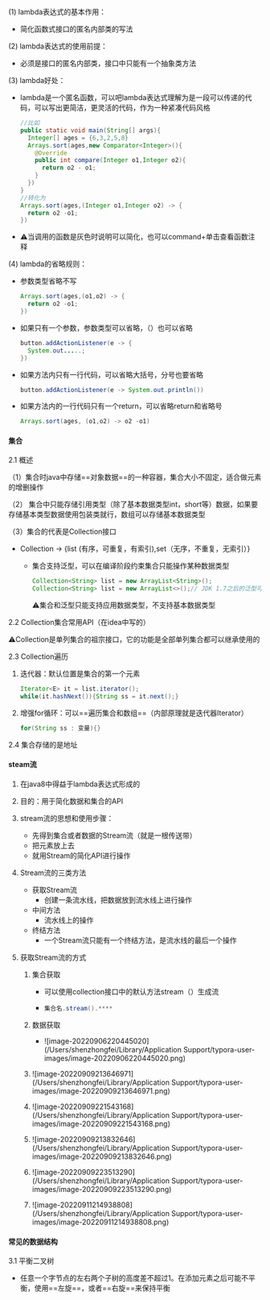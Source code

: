 (1) lambda表达式的基本作用：

- 简化函数式接口的匿名内部类的写法

(2) lambda表达式的使用前提：

- 必须是接口的匿名内部类，接口中只能有一个抽象类方法

(3) lambda好处：

- lambda是一个匿名函数，可以吧lambda表达式理解为是一段可以传递的代码，可以写出更简洁，更灵活的代码，作为一种紧凑代码风格

  ```java
  //比如
  public static void main(String[] args){
    Integer[] ages = {6,3,2,5,8}
    Arrays.sort(ages,new Comparator<Integer>(){
      @Override
      public int compare(Integer o1,Integer o2){
        return o2 - o1;
      }
    })
  }
  //转化为
  Arrays.sort(ages,(Integer o1,Integer o2) -> {
    return o2 -o1;
  })
  ```

- ⚠️当调用的函数是灰色时说明可以简化，也可以command+单击查看函数注释

(4) lambda的省略规则：

- 参数类型省略不写

  ```java
  Arrays.sort(ages,(o1,o2) -> {
    return o2 -o1;
  })
  ```

- 如果只有一个参数，参数类型可以省略，（）也可以省略

  ```java
  button.addActionListener(e -> {
  	System.out.....;
  })
  ```

- 如果方法内只有一行代码，可以省略大括号，分号也要省略

  ```java
  button.addActionListener(e -> System.out.println())
  ```

- 如果方法内的一行代码只有一个return，可以省略return和省略号

  ```java
  Arrays.sort(ages, (o1,o2) -> o2 -o1)
  ```

#### 集合 

2.1	概述

（1）集合时java中存储==对象数据==的一种容器，集合大小不固定，适合做元素的增删操作

（2） 集合中只能存储引用类型（除了基本数据类型int，short等）数据，如果要存储基本类型数据使用包装类就行，数组可以存储基本数据类型

（3）集合的代表是Collection接口

- Collection -> {list (有序，可重复，有索引),set（无序，不重复，无索引）}

  - 集合支持泛型，可以在编译阶段约束集合只能操作某种数据类型

    ```java
    Collection<String> list = new ArrayList<String>();
    Collection<String> list = new ArrayList<>();// JDK 1.7之后的泛型可以省略
    ```

    ⚠️集合和泛型只能支持应用数据类型，不支持基本数据类型

2.2	Collection集合常用API（在idea中写的）

​	⚠️Collection是单列集合的祖宗接口，它的功能是全部单列集合都可以继承使用的

2.3	Collection遍历

1. 迭代器：默认位置是集合的第一个元素

   ```java
   Iterator<E> it = list.iterator();
   while(it.hashNext()){String ss = it.next();}
   ```

2. 增强for循环：可以==遍历集合和数组==（内部原理就是迭代器Iterator）

   ```java
   for(String ss : 变量){}
   ```

2.4    集合存储的是地址



#### steam流

1. 在java8中得益于lambda表达式形成的	

2. 目的：用于简化数据和集合的API

3. stream流的思想和使用步骤：

   - 先得到集合或者数据的Stream流（就是一根传送带）
   - 把元素放上去
   - 就用Stream的简化API进行操作

4. Stream流的三类方法

   - 获取Stream流
     - 创建一条流水线，把数据放到流水线上进行操作
   - 中间方法
     - 流水线上的操作
   - 终结方法
     - 一个Stream流只能有一个终结方法，是流水线的最后一个操作

5. 获取Stream流的方式

   1. 集合获取

      - 可以使用collection接口中的默认方法stream（）生成流

      - ```java
        集合名.stream().****
        ```

   2. 数据获取

      - ![image-20220906220445020](/Users/shenzhongfei/Library/Application Support/typora-user-images/image-20220906220445020.png)
   
   3. ![image-20220909213646971](/Users/shenzhongfei/Library/Application Support/typora-user-images/image-20220909213646971.png)
   
   4. ![image-20220909221543168](/Users/shenzhongfei/Library/Application Support/typora-user-images/image-20220909221543168.png)
   
   5. ![image-20220909213832646](/Users/shenzhongfei/Library/Application Support/typora-user-images/image-20220909213832646.png)
   
   6. ![image-20220909223513290](/Users/shenzhongfei/Library/Application Support/typora-user-images/image-20220909223513290.png)
   
   7. ![image-20220911214938808](/Users/shenzhongfei/Library/Application Support/typora-user-images/image-20220911214938808.png)

#### 常见的数据结构

3.1	平衡二叉树

- 任意一个字节点的左右两个子树的高度差不超过1。在添加元素之后可能不平衡，使用==左旋==，或者==右旋==来保持平衡



#### 





